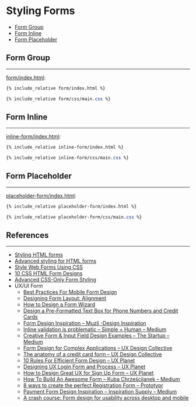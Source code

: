 # Styling Forms

* [Form Group](#form-group)
* [Form Inline](#form-inline)
* [Form Placeholder](#form-placeholder)

## Form Group
---

[form/index.html](form/index.html):
```html
{% include_relative form/index.html %}
```

```css
{% include_relative form/css/main.css %}
```

## Form Inline
---

[inline-form/index.html](inline-form/index.html):
```html
{% include_relative inline-form/index.html %}
```

```css
{% include_relative inline-form/css/main.css %}
```

## Form Placeholder
---

[placeholder-form/index.html](placeholder-form/index.html):
```html
{% include_relative placeholder-form/index.html %}
```

```css
{% include_relative placeholder-form/css/main.css %}
```

## References
---

* [Styling HTML forms](https://developer.mozilla.org/en-US/docs/Learn/HTML/Forms/Styling_HTML_forms)
* [Advanced styling for HTML forms](https://developer.mozilla.org/en-US/docs/Learn/HTML/Forms/Advanced_styling_for_HTML_forms)
* [Style Web Forms Using CSS](https://www.sitepoint.com/style-web-forms-css/)
* [10 CSS HTML Form Designs](https://www.sanwebe.com/2014/08/css-html-forms-designs)
* [Advanced CSS-Only Form Styling](https://jonathan-harrell.com/advanced-css-form-styling/)
* UX/UI Form
  * [Best Practices For Mobile Form Design](https://www.smashingmagazine.com/2018/08/best-practices-for-mobile-form-design/)
  * [Designing Form Layout: Alignment](https://www.sitepoint.com/designing-form-layout-alignment/)
  * [How to Design a Form Wizard](https://medium.com/commonux/how-to-design-a-form-wizard-b85fe1cc665a)
  * [Design a Pre-Formatted Text Box for Phone Numbers and Credit Cards](https://medium.com/ux-power-tools/design-a-pre-formatted-text-box-for-phone-numbers-and-credit-cards-cba75c0ed49e)
  * [Form Design Inspiration – Muzli -Design Inspiration](https://medium.muz.li/form-design-inspiration-6bb9a350f2d8)
  * [Inline validation is problematic – Simple = Human – Medium](https://medium.com/simple-human/inline-validation-is-problematic-399dd01d436f)
  * [Creative Form & Input Field Design Examples – The Startup – Medium](https://medium.com/swlh/creative-form-input-field-design-examples-bfe5dd50808a)
  * [Form Design for Complex Applications – UX Design Collective](https://uxdesign.cc/form-design-for-complex-applications-d8a1d025eba6)
  * [The anatomy of a credit card form – UX Design Collective](https://uxdesign.cc/the-anatomy-of-a-credit-card-payment-form-32ec0e5708bb)
  * [10 Rules For Efficient Form Design – UX Planet](https://uxplanet.org/10-rules-for-efficient-form-design-e13dc1fb0e03)
  * [Designing UX Login Form and Process – UX Planet](https://uxplanet.org/designing-ux-login-form-and-process-8b17167ed5b9)
  * [How to Design Great UX for Sign Up Form – UX Planet](https://uxplanet.org/how-to-design-great-ux-for-sign-up-form-8ce39f84659)
  * [How To Build An Awesome Form – Kuba Chrześcijanek – Medium](https://medium.com/@kubachrzecijanek/how-to-build-an-awesome-form-1e9b2c1bd00d)
  * [8 ways to create the perfect Registration Form – Prototypr](https://blog.prototypr.io/8-ways-to-create-the-perfect-registration-form-6a155ed972f1)
  * [Payment Form Design Inspiration – Inspiration Supply – Medium](https://medium.com/inspiration-supply/payment-form-design-inspiration-492c6e5d32c3)
  * [A crash course: Form design for usability across desktop and mobile](https://medium.com/@adaptivelab/a-crash-course-form-design-for-usability-across-desktop-and-mobile-9ff83d37d885)
